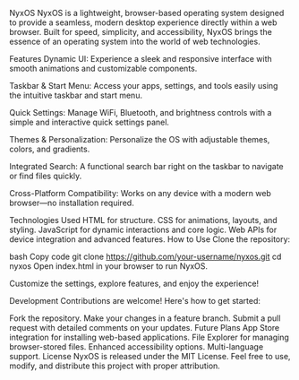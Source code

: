NyxOS
NyxOS is a lightweight, browser-based operating system designed to provide a seamless, modern desktop experience directly within a web browser. Built for speed, simplicity, and accessibility, NyxOS brings the essence of an operating system into the world of web technologies.

Features
Dynamic UI:
Experience a sleek and responsive interface with smooth animations and customizable components.

Taskbar & Start Menu:
Access your apps, settings, and tools easily using the intuitive taskbar and start menu.

Quick Settings:
Manage WiFi, Bluetooth, and brightness controls with a simple and interactive quick settings panel.

Themes & Personalization:
Personalize the OS with adjustable themes, colors, and gradients.

Integrated Search:
A functional search bar right on the taskbar to navigate or find files quickly.

Cross-Platform Compatibility:
Works on any device with a modern web browser—no installation required.

Technologies Used
HTML for structure.
CSS for animations, layouts, and styling.
JavaScript for dynamic interactions and core logic.
Web APIs for device integration and advanced features.
How to Use
Clone the repository:

bash
Copy code
git clone https://github.com/your-username/nyxos.git
cd nyxos
Open index.html in your browser to run NyxOS.

Customize the settings, explore features, and enjoy the experience!

Development
Contributions are welcome! Here's how to get started:

Fork the repository.
Make your changes in a feature branch.
Submit a pull request with detailed comments on your updates.
Future Plans
App Store integration for installing web-based applications.
File Explorer for managing browser-stored files.
Enhanced accessibility options.
Multi-language support.
License
NyxOS is released under the MIT License. Feel free to use, modify, and distribute this project with proper attribution.
